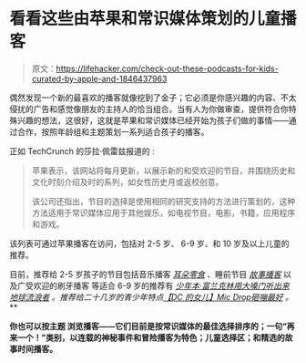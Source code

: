 # 看看这些由苹果和常识媒体策划的儿童播客

> 原文：<https://lifehacker.com/check-out-these-podcasts-for-kids-curated-by-apple-and-1846437963>

偶然发现一个新的最喜欢的播客就像挖到了金子；它必须是你感兴趣的内容、不太侵扰的广告和感觉像朋友的主持人的恰当组合。当有人为你做审查，提供符合你特殊兴趣的想法，这很好，这就是苹果和常识媒体已经开始为孩子们做的事情——通过合作，按照年龄组和主题策划一系列适合孩子的播客。



正如 TechCrunch 的莎拉·佩雷兹报道的 :

> 苹果表示，该网站将每月更新，以展示新的和受欢迎的节目，并围绕历史和文化时刻介绍及时的系列，如女性历史月或返校创意。
> 
> 该公司还指出，节目的选择是使用相同的研究支持的方法进行策划的，这种方法适用于常识媒体应用于其他娱乐，如电视节目，电影，书籍，应用程序和游戏。

该列表可通过苹果播客在访问，包括对 2-5 岁、 6-9 岁、和 10 岁及以上儿童的推荐。

目前，推荐给 2-5 岁孩子的节目包括音乐播客 [*耳朵零食*](https://www.earsnacks.org/) 、睡前节目 [*故事播客*](http://storiespodcast.com/) 以及广受欢迎的刷牙播客 等适合 6-9 岁的推荐有 [*少年本·富兰克林*](https://app.kidslisten.org/pod/Young-Ben-Franklin)*[*用大嗓门听出来*](https://podcasts.apple.com/us/podcast/listen-out-loud-with-the-loud-house/id1283057166)[*地球流浪者*](https://www.earthrangers.com/podcast/) 。推荐给二十几岁的青少年特点[*【DC 的女儿】*](https://podcasts.apple.com/us/podcast/daughters-of-dc/id1525768713)[*Mic Drop*](https://www.trax.fm/mic-drop)*[*砸嘣最好*](https://www.smashboom.org/) *。***

**你也可以按主题 浏览播客——它们目前是按常识媒体的最佳选择排序的；一句“再来一个！”类别，以连载的神秘事件和冒险播客为特色；儿童选择区；和精选的故事时间播客。**